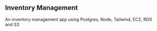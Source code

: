 ## Inventory Management

An inventory management app using Postgres, Node, Tailwind, EC2, RDS and S3
